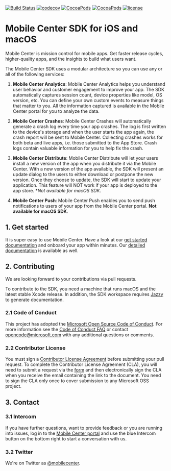 [![Build Status](https://www.bitrise.io/app/e5b1a2ef546331fb.svg?token=Orwi_AVAExLTuN1ZAzvbFQ&branch=develop)](https://www.bitrise.io/app/e5b1a2ef546331fb)
[![codecov](https://codecov.io/gh/Microsoft/mobile-center-sdk-ios/branch/develop/graph/badge.svg?token=6dlCB5riVi)](https://codecov.io/gh/Microsoft/mobile-center-sdk-ios)
[![CocoaPods](https://img.shields.io/cocoapods/v/MobileCenter.svg)](https://cocoapods.org/pods/MobileCenter)
[![CocoaPods](https://img.shields.io/cocoapods/dt/MobileCenter.svg)](https://cocoapods.org/pods/MobileCenter)
[![license](https://img.shields.io/badge/license-MIT%20License-00AAAA.svg)](https://github.com/Microsoft/mobile-center-sdk-ios/blob/master/LICENSE)

# Mobile Center SDK for iOS and macOS

Mobile Center is mission control for mobile apps.
Get faster release cycles, higher-quality apps, and the insights to build what users want.

The Mobile Center SDK uses a modular architecture so you can use any or all of the following services: 

1. **Mobile Center Analytics**: Mobile Center Analytics helps you understand user behavior and customer engagement to improve your app. The SDK automatically captures session count, device properties like model, OS version, etc. You can define your own custom events to measure things that matter to you. All the information captured is available in the Mobile Center portal for you to analyze the data.

2. **Mobile Center Crashes**: Mobile Center Crashes will automatically generate a crash log every time your app crashes. The log is first written to the device's storage and when the user starts the app again, the crash report will be sent to Mobile Center. Collecting crashes works for both beta and live apps, i.e. those submitted to the App Store. Crash logs contain valuable information for you to help fix the crash.

3. **Mobile Center Distribute**: Mobile Center Distribute will let your users install a new version of the app when you distribute it via the Mobile Center. With a new version of the app available, the SDK will present an update dialog to the users to either download or postpone the new version. Once they choose to update, the SDK will start to update your application. This feature will NOT work if your app is deployed to the app store. **Not available for macOS SDK*.

4. **Mobile Center Push**: Mobile Center Push enables you to send push notifications to users of your app from the Mobile Center portal. **Not available for macOS SDK**.

## 1. Get started
It is super easy to use Mobile Center. Have a look at our [get started documentation](https://docs.microsoft.com/en-us/mobile-center/sdk/getting-started/ios) and onboard your app within minutes. Our [detailed documentation](https://docs.microsoft.com/en-us/mobile-center/sdk/) is available as well.

## 2. Contributing

We are looking forward to your contributions via pull requests.

To contribute to the SDK, you need a machine that runs macOS and the latest stable Xcode release. In addition, the SDK workspace requires [Jazzy](https://github.com/realm/jazzy) to generate documentation. 

### 2.1 Code of Conduct

This project has adopted the [Microsoft Open Source Code of Conduct](https://opensource.microsoft.com/codeofconduct/). For more information see the [Code of Conduct FAQ](https://opensource.microsoft.com/codeofconduct/faq/) or contact [opencode@microsoft.com](mailto:opencode@microsoft.com) with any additional questions or comments.

### 2.2 Contributor License

You must sign a [Contributor License Agreement](https://cla.microsoft.com/) before submitting your pull request. To complete the Contributor License Agreement (CLA), you will need to submit a request via the [form](https://cla.microsoft.com/) and then electronically sign the CLA when you receive the email containing the link to the document. You need to sign the CLA only once to cover submission to any Microsoft OSS project. 

## 3. Contact

### 3.1 Intercom

If you have further questions, want to provide feedback or you are running into issues, log in to the [Mobile Center portal](https://mobile.azure.com) and use the blue Intercom button on the bottom right to start a conversation with us.

### 3.2 Twitter
We're on Twitter as [@mobilecenter](https://www.twitter.com/mobilecenter).
